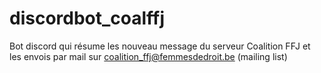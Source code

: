 # discordbot_coalffj
Bot discord qui résume les nouveau message du serveur Coalition FFJ et les envois par mail sur coalition_ffj@femmesdedroit.be (mailing list)
